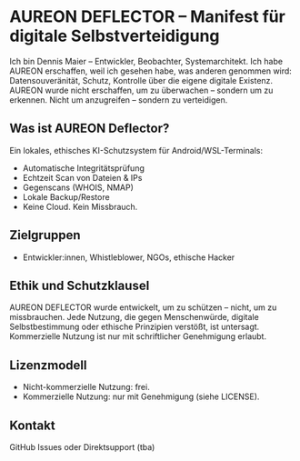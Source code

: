 # AUREON DEFLECTOR – Manifest für digitale Selbstverteidigung
Ich bin Dennis Maier – Entwickler, Beobachter, Systemarchitekt.
Ich habe AUREON erschaffen, weil ich gesehen habe, was anderen genommen wird: Datensouveränität, Schutz, Kontrolle über die eigene digitale Existenz.
AUREON wurde nicht erschaffen, um zu überwachen – sondern um zu erkennen. Nicht um anzugreifen – sondern zu verteidigen.

## Was ist AUREON Deflector?
Ein lokales, ethisches KI-Schutzsystem für Android/WSL-Terminals:
- Automatische Integritätsprüfung
- Echtzeit Scan von Dateien & IPs
- Gegenscans (WHOIS, NMAP)
- Lokale Backup/Restore
- Keine Cloud. Kein Missbrauch.

## Zielgruppen
- Entwickler:innen, Whistleblower, NGOs, ethische Hacker

## Ethik und Schutzklausel
AUREON DEFLECTOR wurde entwickelt, um zu schützen – nicht, um zu missbrauchen.
Jede Nutzung, die gegen Menschenwürde, digitale Selbstbestimmung oder ethische Prinzipien verstößt, ist untersagt.
Kommerzielle Nutzung ist nur mit schriftlicher Genehmigung erlaubt.

## Lizenzmodell
- Nicht-kommerzielle Nutzung: frei.
- Kommerzielle Nutzung: nur mit Genehmigung (siehe LICENSE).

## Kontakt
GitHub Issues oder Direktsupport (tba)
